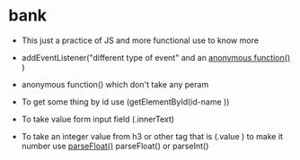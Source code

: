 # bank 
* This just a practice of JS and more functional use to know more 

* addEventListener("different type of event" and an <a href="https://www.geeksforgeeks.org/javascript-anonymous-functions/">anonymous function() </a> )
* anonymous function() which don't take any peram 

* To get some thing by id use (getElementById(id-name )) 
* To take value form input field (.innerText)
* To take an integer value from h3 or other tag that is (.value ) to make it number use <a href="https://developer.mozilla.org/en-US/docs/Web/JavaScript/Reference/Global_Objects/parseFloat" >parseFloat()</a> parseFloat() or <a href="https://developer.mozilla.org/en-US/docs/Web/JavaScript/Reference/Global_Objects/parseInt"> </a> parseInt()
